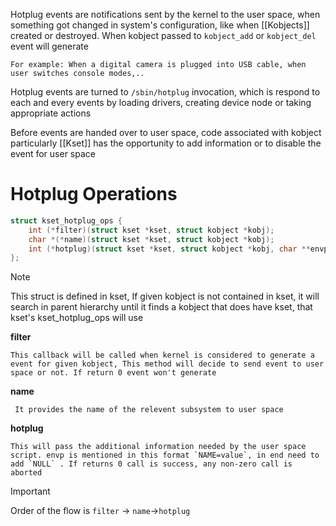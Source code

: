 Hotplug events are notifications sent by the kernel to the user space, when something got changed in system's configuration, like when [[Kobjects]] created or destroyed. When kobject passed to `kobject_add` or `kobject_del` event will generate 

	For example: When a digital camera is plugged into USB cable, when user switches console modes,..

Hotplug events are turned to `/sbin/hotplug` invocation, which is respond to each and every events by loading drivers, creating device node or taking appropriate actions

Before events are handed over to user space, code associated with kobject particularly [[Kset]] has the opportunity to add information or to disable the event for user space 

# Hotplug Operations

```c
struct kset_hotplug_ops {
	int (*filter)(struct kset *kset, struct kobject *kobj);
	char *(*name)(struct kset *kset, struct kobject *kobj);
	int (*hotplug)(struct kset *kset, struct kobject *kobj, char **envp, int num_envp, char *buffer, int buffer_size);
};
```
>[!note]
This struct is defined in kset, If given kobject is not contained in kset, it will search in parent hierarchy until it finds a kobject that does have kset, that kset's kset_hotplug_ops will use

**filter**  

	This callback will be called when kernel is considered to generate a event for given kobject, This method will decide to send event to user space or not. If return 0 event won't generate

 **name**  
 
	 It provides the name of the relevent subsystem to user space

**hotplug**  

	This will pass the additional information needed by the user space script. envp is mentioned in this format `NAME=value`, in end need to add `NULL` . If returns 0 call is success, any non-zero call is aborted


 > [!IMPORTANT]  
> Order of the flow is `filter` -> `name`->`hotplug`